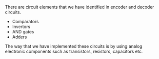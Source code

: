 There are circuit elements that we have identified in encoder and decoder circuits. 

- Comparators
- Invertors
- AND gates
- Adders

The way that we have implemented these circuits is by using analog electronic components such as transistors, resistors, capacitors etc.
